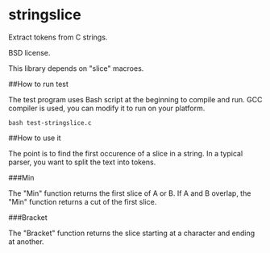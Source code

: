 stringslice
===========

Extract tokens from C strings.

BSD license.

This library depends on "slice" macroes.

##How to run test

The test program uses Bash script at the beginning to compile and run.
GCC compiler is used, you can modify it to run on your platform.

    bash test-stringslice.c
    
##How to use it

The point is to find the first occurence of a slice in a string.
In a typical parser, you want to split the text into tokens.

###Min

The "Min" function returns the first slice of A or B.
If A and B overlap, the "Min" function returns a cut of the first slice.

###Bracket

The "Bracket" function returns the slice starting at a character
and ending at another.

